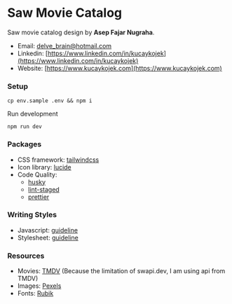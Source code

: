 # Saw Movie Catalog

Saw movie catalog design by **Asep Fajar Nugraha**.

- Email: [delve_brain@hotmail.com](mailto:delve_brain@hotmail.com)
- Linkedin: [https://www.linkedin.com/in/kucaykojek](https://www.linkedin.com/in/kucaykojek)
- Website: [https://www.kucaykojek.com](https://www.kucaykojek.com)

### Setup

```
cp env.sample .env && npm i
```

Run development
```
npm run dev
```

### Packages

- CSS framework: [tailwindcss](https://tailwindcss.com)
- Icon library: [lucide](https://lucide.dev)
- Code Quality:
  - [husky](https://typicode.github.io/husky)
  - [lint-staged](https://github.com/okonet/lint-staged)
  - [prettier](https://tailwindcss.com)

### Writing Styles

- Javascript: [guideline](https://developer.mozilla.org/en-US/docs/MDN/Writing_guidelines/Writing_style_guide/Code_style_guide/JavaScript)
- Stylesheet: [guideline](https://en.bem.info/methodology/quick-start)

### Resources
- Movies: [TMDV](https://www.themoviedb.org/)
  (Because the limitation of swapi.dev, I am using api from TMDV)
- Images: [Pexels](https://www.pexels.com/)
- Fonts: [Rubik](https://fonts.google.com/specimen/Rubik/about)
